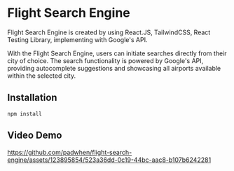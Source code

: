 # Flight Search Engine

Flight Search Engine is created by using React.JS, TailwindCSS, React Testing Library, implementing with Google's API.

With the Flight Search Engine, users can initiate searches directly from their city of choice. The search functionality is powered by Google's API, providing autocomplete suggestions and showcasing all airports available within the selected city.

## Installation
``npm install``

## Video Demo

https://github.com/padwhen/flight-search-engine/assets/123895854/523a36dd-0c19-44bc-aac8-b107b6242281


